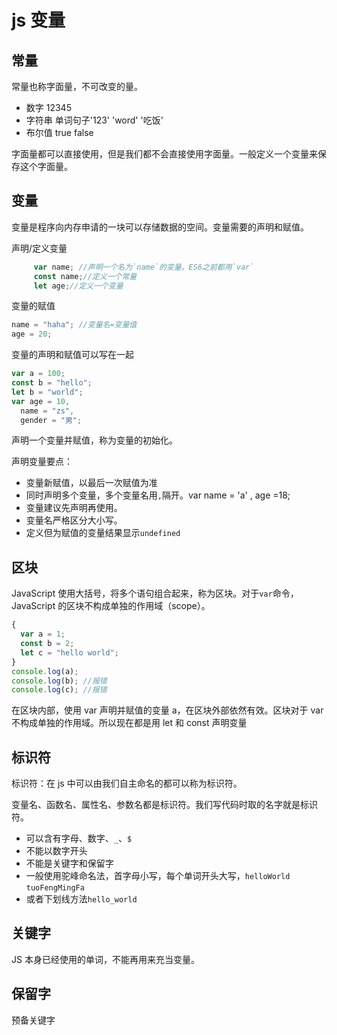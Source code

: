 # js 变量

## 常量

常量也称字面量，不可改变的量。

- 数字 12345
- 字符串 单词句子'123' 'word' '吃饭'
- 布尔值 true false

字面量都可以直接使用，但是我们都不会直接使用字面量。一般定义一个变量来保存这个字面量。

## 变量

变量是程序向内存申请的一块可以存储数据的空间。变量需要的声明和赋值。

声明/定义变量

```js
     var name; //声明一个名为`name`的变量。ES6之前都用`var`
     const name;//定义一个常量
     let age;//定义一个变量
```

变量的赋值

```js
name = "haha"; //变量名=变量值
age = 20;
```

变量的声明和赋值可以写在一起

```js
var a = 100;
const b = "hello";
let b = "world";
var age = 10,
  name = "zs",
  gender = "男";
```

声明一个变量并赋值，称为变量的初始化。

声明变量要点：

- 变量新赋值，以最后一次赋值为准
- 同时声明多个变量，多个变量名用`,`隔开。var name = 'a' , age =18;
- 变量建议先声明再使用。
- 变量名严格区分大小写。
- 定义但为赋值的变量结果显示`undefined`

## 区块

JavaScript 使用大括号，将多个语句组合起来，称为区块。对于`var`命令，JavaScript 的区块不构成单独的作用域（scope）。

```js
{
  var a = 1;
  const b = 2;
  let c = "hello world";
}
console.log(a);
console.log(b); //报错
console.log(c); //报错
```

在区块内部，使用 var 声明并赋值的变量 a，在区块外部依然有效。区块对于 var 不构成单独的作用域。所以现在都是用 let 和 const 声明变量

## 标识符

标识符：在 js 中可以由我们自主命名的都可以称为标识符。

变量名、函数名、属性名、参数名都是标识符。我们写代码时取的名字就是标识符。

- 可以含有字母、数字、`_`、`$`
- 不能以数字开头
- 不能是关键字和保留字
- 一般使用驼峰命名法，首字母小写，每个单词开头大写，`helloWorld` `tuoFengMingFa`
- 或者下划线方法`hello_world`

## 关键字

JS 本身已经使用的单词，不能再用来充当变量。

## 保留字

预备关键字
